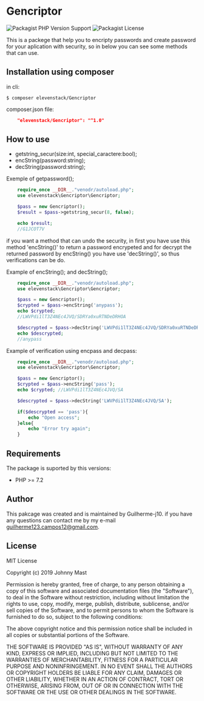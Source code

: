 # Gencriptor
![Packagist PHP Version Support](https://img.shields.io/packagist/php-v/elevenstack/gencriptor)
![Packagist License](https://img.shields.io/packagist/l/elevenstack/gencriptor)

This is a packege that help you to encripty passwords and create password for your aplication with security, so in below you can see some methods that can use.

## Installation using composer

in cli:
````
$ composer elevenstack/Gencriptor
````

composer.json file:

````json
    "elevenstack/Gencriptor": "^1.0"
````

## How to use

- getstring_secur(size:int, special_caractere:bool);
- encString(password:string);
- decString(password:string);

Exemple of getpassword();
````php
    require_once __DIR__."venodr/autoload.php";
    use elevenstack\Gencriptor\Gencriptor;

    $pass = new Gencriptor();
    $result = $pass->getstring_secur(8, false);

    echo $result; 
    //G1JCOT7V
````

if you want a method that can undo the security, in first you have use this method 'encString()' to return a password encrypeted and for decrypt the returned password by encString() you have use 'decString()', so thus verifications can be do.

Example of encString(); and decString();

````php
    require_once __DIR__."venodr/autoload.php";
    use elevenstack\Gencriptor\Gencriptor;

    $pass = new Gencriptor();
    $crypted = $pass->encString('anypass');
    echo $crypted;
    //LWVPdi1lT3Z4NEc4JVQ/SDRYa0xuRTNDeDRHOA

    $descrypted = $pass->decString('LWVPdi1lT3Z4NEc4JVQ/SDRYa0xuRTNDeDRHOA');
    echo $descrypted;
    //anypass
````

Example of verification using encpass and decpass: 

````php
    require_once __DIR__."venodr/autoload.php";
    use elevenstack\Gencriptor\Gencriptor;

    $pass = new Gencriptor();
    $crypted = $pass->encString('pass');
    echo $crypted; //LWVPdi1lT3Z4NEc4JVQ/SA

    $descrypted = $pass->decString('LWVPdi1lT3Z4NEc4JVQ/SA');

    if($descrypted == 'pass'){
        echo "Open access";
    }else{
        echo "Error try again";
    }
````

## Requirements

The package is suported by this versions:

- PHP >= 7.2

## Author

This pakcage was created and is maintained by Guilherme-j10. if you have any questions can contact me by my e-mail guilherme123.campos12@gmail.com.

## License

MIT License

Copyright (c) 2019 Johnny Mast

Permission is hereby granted, free of charge, to any person obtaining a copy of this software and associated documentation files (the "Software"), to deal in the Software without restriction, including without limitation the rights to use, copy, modify, merge, publish, distribute, sublicense, and/or sell copies of the Software, and to permit persons to whom the Software is furnished to do so, subject to the following conditions:

The above copyright notice and this permission notice shall be included in all copies or substantial portions of the Software.

THE SOFTWARE IS PROVIDED "AS IS", WITHOUT WARRANTY OF ANY KIND, EXPRESS OR IMPLIED, INCLUDING BUT NOT LIMITED TO THE WARRANTIES OF MERCHANTABILITY, FITNESS FOR A PARTICULAR PURPOSE AND NONINFRINGEMENT. IN NO EVENT SHALL THE AUTHORS OR COPYRIGHT HOLDERS BE LIABLE FOR ANY CLAIM, DAMAGES OR OTHER LIABILITY, WHETHER IN AN ACTION OF CONTRACT, TORT OR OTHERWISE, ARISING FROM, OUT OF OR IN CONNECTION WITH THE SOFTWARE OR THE USE OR OTHER DEALINGS IN THE SOFTWARE.









